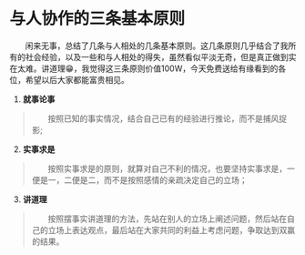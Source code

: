 # 与人协作的三条基本原则
&nbsp;&nbsp;&nbsp;&nbsp;&nbsp;&nbsp;&nbsp;闲来无事，总结了几条与人相处的几条基本原则。这几条原则几乎结合了我所有的社会经验，以及一些和与人相处的得失，虽然看似平淡无奇，但是真正做到实在太难。讲道理😁，我觉得这三条原则价值100W，今天免费送给有缘看到的各位，希望以后大家都能富贵相见。

1. **就事论事**
>&nbsp;&nbsp;&nbsp;&nbsp;&nbsp;&nbsp;&nbsp;按照已知的事实情况，结合自己已有的经验进行推论，而不是捕风捉影;

2. **实事求是**
>&nbsp;&nbsp;&nbsp;&nbsp;&nbsp;&nbsp;&nbsp;按照实事求是的原则，就算对自己不利的情况，也要坚持实事求是，一便是一，二便是二，而不是按照感情的亲疏决定自己的立场；

3. **讲道理**
>&nbsp;&nbsp;&nbsp;&nbsp;&nbsp;&nbsp;&nbsp;按照摆事实讲道理的方法，先站在别人的立场上阐述问题，然后站在自己的立场上表达观点，最后站在大家共同的利益上考虑问题，争取达到双赢的结果。
